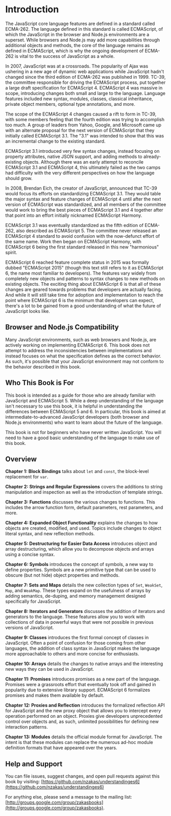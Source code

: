 # Introduction

The JavaScript core language features are defined in a standard called ECMA-262. The language defined in this standard is called ECMAScript, of which the JavaScript in the browser and Node.js environments are a superset. While browsers and Node.js may add more capabilities through additional objects and methods, the core of the language remains as defined in ECMAScript, which is why the ongoing development of ECMA-262 is vital to the success of JavaScript as a whole.

In 2007, JavaScript was at a crossroads. The popularity of Ajax was ushering in a new age of dynamic web applications while JavaScript hadn't changed since the third edition of ECMA-262 was published in 1999. TC-39, the committee responsible for driving the ECMAScript process, put together a large draft specification for ECMAScript 4. ECMAScript 4 was massive in scope, introducing changes both small and large to the language. Language features included new syntax, modules, classes, classical inheritance, private object members, optional type annotations, and more.

The scope of the ECMAScript 4 changes caused a rift to form in TC-39, with some members feeling that the fourth edition was trying to accomplish too much. A group of leaders from Yahoo, Google, and Microsoft came up with an alternate proposal for the next version of ECMAScript that they initially called ECMAScript 3.1. The "3.1" was intended to show that this was an incremental change to the existing standard.

ECMAScript 3.1 introduced very few syntax changes, instead focusing on property attributes, native JSON support, and adding methods to already-existing objects. Although there was an early attempt to reconcile ECMAScript 3.1 and ECMAScript 4, this ultimately failed as the two camps had difficulty with the very different perspectives on how the language should grow.

In 2008, Brendan Eich, the creator of JavaScript, announced that TC-39 would focus its efforts on standardizing ECMAScript 3.1. They would table the major syntax and feature changes of ECMAScript 4 until after the next version of ECMAScript was standardized, and all members of the committee would work to bring the best pieces of ECMAScript 3.1 and 4 together after that point into an effort initially nicknamed ECMAScript Harmony.

ECMAScript 3.1 was eventually standardized as the fifth edition of ECMA-262, also described as ECMAScript 5. The committee never released an ECMAScript 4 standard to avoid confusion with the now-defunct effort of the same name. Work then began on ECMAScript Harmony, with ECMAScript 6 being the first standard released in this new "harmonious" spirit.

ECMAScript 6 reached feature complete status in 2015 was formally dubbed "ECMAScript 2015" (though this text still refers to it as ECMAScript 6, the name most familiar to developers). The features vary widely from completely new objects and patterns to syntax changes to new methods on existing objects. The exciting thing about ECMAScript 6 is that all of these changes are geared towards problems that developers are actually facing. And while it will still take time for adoption and implementation to reach the point where ECMAScript 6 is the minimum that developers can expect, there's a lot to be gained from a good understanding of what the future of JavaScript looks like.

## Browser and Node.js Compatibility

Many JavaScript environments, such as web browsers and Node.js, are actively working on implementing ECMAScript 6. This book does not attempt to address the inconsistencies between implementations and instead focuses on what the specification defines as the correct behavior. As such, it's possible that your JavaScript environment may not conform to the behavior described in this book.

## Who This Book is For

This book is intended as a guide for those who are already familiar with JavaScript and ECMAScript 5. While a deep understanding of the language isn't necessary to use this book, it is helpful in understanding the differences between ECMAScript 5 and 6. In particular, this book is aimed at intermediate-to-advanced JavaScript developers (both browser and Node.js environments) who want to learn about the future of the language.

This book is not for beginners who have never written JavaScript. You will need to have a good basic understanding of the language to make use of this book.

## Overview


**Chapter 1: Block Bindings** talks about `let` and `const`, the block-level replacement for `var`.

**Chapter 2: Strings and Regular Expressions** covers the additions to string manipulation and inspection as well as the introduction of template strings.

**Chapter 3: Functions** discusses the various changes to functions. This includes the arrow function form, default parameters, rest parameters, and more.

**Chapter 4: Expanded Object Functionality** explains the changes to how objects are created, modified, and used. Topics include changes to object literal syntax, and new reflection methods.

**Chapter 5: Destructuring for Easier Data Access** introduces object and array destructuring, which allow you to decompose objects and arrays using a concise syntax.

**Chapter 6: Symbols** introduces the concept of symbols, a new way to define properties. Symbols are a new primitive type that can be used to obscure (but not hide) object properties and methods.

**Chapter 7: Sets and Maps** details the new collection types of `Set`, `WeakSet`, `Map`, and `WeakMap`. These types expand on the usefulness of arrays by adding semantics, de-duping, and memory management designed specifically for JavaScript.

**Chapter 8: Iterators and Generators** discusses the addition of iterators and generators to the language. These features allow you to work with collections of data in powerful ways that were not possible in previous versions of JavaScript.

**Chapter 9: Classes** introduces the first formal concept of classes in JavaScript. Often a point of confusion for those coming from other languages, the addition of class syntax in JavaScript makes the language more approachable to others and more concise for enthusiasts.

**Chapter 10: Arrays** details the changes to native arrays and the interesting new ways they can be used in JavaScript.

**Chapter 11: Promises** introduces promises as a new part of the language. Promises were a grassroots effort that eventually took off and gained in popularity due to extensive library support. ECMAScript 6 formalizes promises and makes them available by default.

**Chapter 12: Proxies and Reflection** introduces the formalized reflection API for JavaScript and the new proxy object that allows you to intercept every operation performed on an object. Proxies give developers unprecedented control over objects and, as such, unlimited possibilities for defining new interaction patterns.

**Chapter 13: Modules** details the official module format for JavaScript. The intent is that these modules can replace the numerous ad-hoc module definition formats that have appeared over the years.

## Help and Support

You can file issues, suggest changes, and open pull requests against this book by visiting: [https://github.com/nzakas/understandinges6](https://github.com/nzakas/understandinges6)

For anything else, please send a message to the mailing list: [http://groups.google.com/group/zakasbooks](http://groups.google.com/group/zakasbooks).
